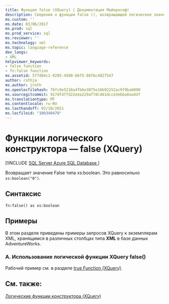 ```yaml
---
title: Функция false (XQuery) | Документация Майкрософт
description: Сведения о функции false (), возвращающей логическое значение false.
ms.custom: ''
ms.date: 03/06/2017
ms.prod: sql
ms.prod_service: sql
ms.reviewer: ''
ms.technology: xml
ms.topic: language-reference
dev_langs:
- XML
helpviewer_keywords:
- false function
- fn:false function
ms.assetid: 577d84c1-9285-4580-b6f5-86fbc4827547
author: rothja
ms.author: jroth
ms.openlocfilehash: 76fc9e5210a4fb6e3075e16b92252ac9f9bab090
ms.sourcegitcommit: 917df4ffd22e4a229af7dc481dcce3ebba0aa4d7
ms.translationtype: MT
ms.contentlocale: ru-RU
ms.lasthandoff: 02/10/2021
ms.locfileid: "100340470"
---
```

# <a name="boolean-constructor-functions---false-xquery"></a>Функции логического конструктора — false (XQuery)
[!INCLUDE [SQL Server Azure SQL Database ](../includes/applies-to-version/sqlserver.md)]

  Возвращает значение False типа xs:boolean. Это равносильно `xs:boolean("0")`.  
  
## <a name="syntax"></a>Синтаксис  
  
```  
fn:false() as xs:boolean  
```  
  
## <a name="examples"></a>Примеры  
 В этом разделе приведены примеры запросов XQuery к экземплярам XML, хранящимся в различных столбцах типа **XML** в базе данных AdventureWorks.  
  
### <a name="a-using-the-false-xquery-boolean-function"></a>A. Использование логической функции XQuery false()  
 Рабочий пример см. в разделе [true Function &#40;XQuery&#41;](../xquery/boolean-constructor-functions-true-xquery.md).  
  
## <a name="see-also"></a>См. также:  
 [Логические функции конструктора &#40;XQuery&#41;](./xquery-functions-against-the-xml-data-type.md)  
  
